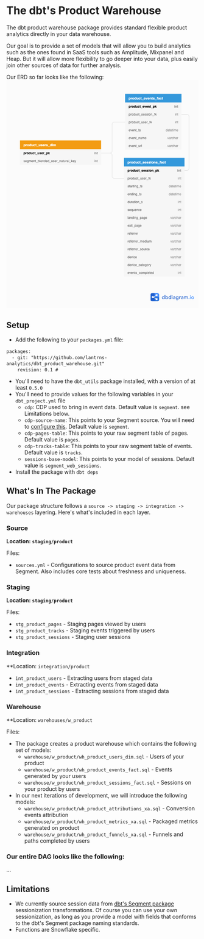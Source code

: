 # The dbt's Product Warehouse
The dbt product warehouse package provides standard flexible product analytics directly in your data warehouse.

Our goal is to provide a set of models that will allow you to build analytics such as the ones found in SaaS tools such as Amplitude, Mixpanel and Heap. But it will allow more flexibility to go deeper into your data, plus easily join other sources of data for further analysis.

Our ERD so far looks like the following:
![dbt Product Warehouse ERD](dbt_product_warehouse.png)


## Setup
- Add the following to your `packages.yml` file:
```
packages:
  - git: "https://github.com/lantrns-analytics/dbt_product_warehouse.git"
    revision: 0.1 #
```
- You'll need to have the `dbt_utils` package installed, with a version of at least `0.5.0`
- You'll need to provide values for the following variables in your `dbt_project.yml` file
  - `cdp`: CDP used to bring in event data. Default value is `segment`. see Limitations below.
  - `cdp-source-name`: This points to your Segment source. You will need to [configure this](https://docs.getdbt.com/docs/building-a-dbt-project/using-sources/). Default value is `segment`.
  - `cdp-pages-table`: This points to your raw segment table of pages. Default value is `pages`.
  - `cdp-tracks-table`: This points to your raw segment table of events. Default value is `tracks`.
  - `sessions-base-model`: This points to your model of sessions. Default value is `segment_web_sessions`.
- Install the package with `dbt deps`


## What's In The Package
Our package structure follows a `source -> staging -> integration -> warehouses` layering.
Here's what's included in each layer.

### Source
**Location: `staging/product`**

Files:
- `sources.yml` - Configurations to source product event data from Segment.
Also includes core tests about freshness and uniqueness.

### Staging
**Location: `staging/product`**

Files:
- `stg_product_pages` - Staging pages viewed by users
- `stg_product_tracks` - Staging events triggered by users
- `stg_product_sessions` - Staging user sessions

### Integration
**Location: `integration/product`
- `int_product_users` - Extracting users from staged data
- `int_product_events` - Extracting events from staged data
- `int_product_sessions` - Extracting sessions from staged data


### Warehouse
**Location: `warehouses/w_product`

Files:
- The package creates a product warehouse which contains the following set of models:
  - `warehouse/w_product/wh_product_users_dim.sql` - Users of your product
  - `warehouse/w_product/wh_product_events_fact.sql` - Events generated by your users
  - `warehouse/w_product/wh_product_sessions_fact.sql` - Sessions on your product by users
- In our next iterations of development, we will introduce the following models:
  - `warehouse/w_product/wh_product_attributions_xa.sql` - Conversion events attribution
  - `warehouse/w_product/wh_product_metrics_xa.sql` - Packaged metrics generated on product
  - `warehouse/w_product/wh_product_funnels_xa.sql` - Funnels and paths completed by users

### Our entire DAG looks like the following:
...



## Limitations
- We currently source session data from [dbt's Segment package](https://github.com/fishtown-analytics/segment)
sessionization transformations. Of course you can use your own sessionization, as long as you provide a model with fields
that conforms to the dbt's Segment package naming standards.
- Functions are Snowflake specific.
